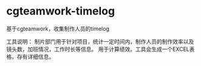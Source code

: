 # cgteamwork-timelog
基于cgteamwork，收集制作人员的timelog


工具说明：
    制片部门用于针对项目，统计一定时间内，制作人员的制作效率以及镜头数，加班情况，工作时长等信息。
    用于计算绩效。工具会生成一个EXCEL表格，存有详细信息。


